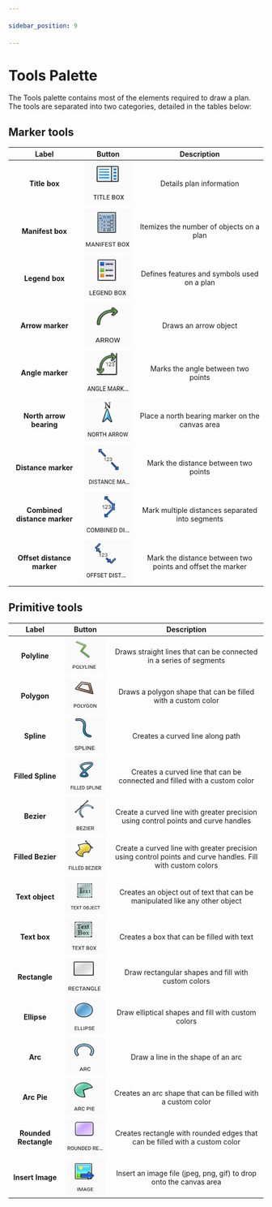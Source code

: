 ```yaml
---

sidebar_position: 9

---
```

# Tools Palette

The Tools palette contains most of the elements required to draw a plan. The tools are separated into two categories, detailed in the tables below:

## Marker tools

|                      Label                       |                Button                 |                         Description                          |
| :----------------------------------------------: | :-----------------------------------: | :----------------------------------------------------------: |
|                  **Title box**                   | ![marker4](./Assets/marker4.png)  |                   Details plan information                   |
|                 **Manifest box**                 | ![marker5](./Assets/marker5.png)  |           Itemizes the number of objects on a plan           |
|                  **Legend box**                  | ![marker6](./Assets/marker6.png)  |         Defines features and symbols used on a plan          |
|                 **Arrow marker**                 | ![marker7](./Assets/marker7.png)  |                    Draws an arrow object                     |
|                 **Angle marker**                 | ![marker8](./Assets/marker8.png)  |              Marks the angle between two points              |
|             **North arrow bearing**              | ![marker9](./Assets/marker9.png)  |       Place a north bearing marker on the canvas area        |
|               **Distance marker**                | ![marker12](./Assets/marker12.png) |             Mark the distance between two points             |
|           **Combined distance marker**           | ![marker13](./Assets/marker13.png) |       Mark multiple distances separated into segments        |
|            **Offset distance marker**            | ![marker14](./Assets/marker14.png) |  Mark the distance between two points and offset the marker  |

## Primitive tools

|         Label         |               Button                |                         Description                          |
| :-------------------: | :---------------------------------: | :----------------------------------------------------------: |
|     **Polyline**      | ![prim1](./Assets/prim1.png)  | Draws straight lines that can be connected in a series of segments |
|      **Polygon**      | ![prim2](./Assets/prim2.png)  | Draws a polygon shape that can be filled with a custom color |
|      **Spline**       | ![prim3](./Assets/prim3.png)  |               Creates a curved line along path               |
|   **Filled Spline**   | ![prim4](./Assets/prim4.png)  | Creates a curved line that can be connected and filled with a custom color |
|      **Bezier**       | ![prim5](./Assets/prim5.png)  | Create a curved line with greater precision using control points and curve handles |
|   **Filled Bezier**   | ![prim6](./Assets/prim6.png)  | Create a curved line with greater precision using control points and curve handles. Fill with custom colors |
|    **Text object**    | ![prim7](./Assets/prim7.png)  | Creates an object out of text that can be manipulated like any other object |
|     **Text box**      | ![prim8](./Assets/prim8.png)  |          Creates a box that can be filled with text          |
|     **Rectangle**     | ![prim9](./Assets/prim9.png)  |     Draw rectangular shapes and fill with custom colors      |
|      **Ellipse**      | ![prim10](./Assets/prim10.png) |      Draw elliptical shapes and fill with custom colors      |
|        **Arc**        | ![prim11](./Assets/prim11.png) |              Draw a line in the shape of an arc              |
|      **Arc Pie**      | ![prim12](./Assets/prim12.png) | Creates an arc shape that can be filled with a custom color  |
| **Rounded Rectangle** | ![prim13](./Assets/prim13.png) | Creates rectangle with rounded edges that can be filled with a custom color |
|   **Insert Image**    | ![prim14](./Assets/prim14.png) | Insert an image file (jpeg, png, gif) to drop onto the canvas area |

